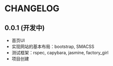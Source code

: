 # CHANGELOG

## 0.0.1 (开发中)

*   首页UI
*   实现网站的基本布局：bootstrap, SMACSS
*   测试框架：rspec, capybara, jasmine, factory\_girl
*   项目创建

